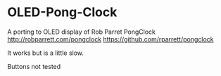 # OLED-Pong-Clock
A porting to OLED display of Rob Parret PongClock
    http://robparrett.com/pongclock
    https://github.com/rparrett/pongclock

It works but is a little slow.

Buttons not tested

